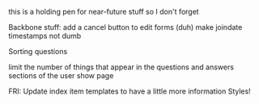 this is a holding pen for near-future stuff so I don't forget

Backbone stuff:
  add a cancel button to edit forms (duh)
  make joindate timestamps not dumb

  Sorting questions

  limit the number of things that appear in the questions and answers sections of the user show page

  FRI:
  Update index item templates to have a little more information
  Styles!
